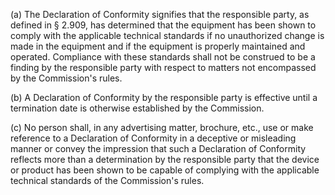 (a) The Declaration of Conformity signifies that the responsible party, as defined in § 2.909, has determined that the equipment has been shown to comply with the applicable technical standards if no unauthorized change is made in the equipment and if the equipment is properly maintained and operated. Compliance with these standards shall not be construed to be a finding by the responsible party with respect to matters not encompassed by the Commission's rules.

(b) A Declaration of Conformity by the responsible party is effective until a termination date is otherwise established by the Commission.

(c) No person shall, in any advertising matter, brochure, etc., use or make reference to a Declaration of Conformity in a deceptive or misleading manner or convey the impression that such a Declaration of Conformity reflects more than a determination by the responsible party that the device or product has been shown to be capable of complying with the applicable technical standards of the Commission's rules.


